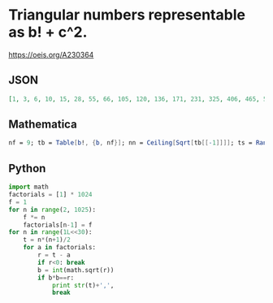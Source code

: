 # Triangular numbers representable as b\! \+ c^2\.
https://oeis.org/A230364
## JSON
```JSON
[1, 3, 6, 10, 15, 28, 55, 66, 105, 120, 136, 171, 231, 325, 406, 465, 561, 820, 1081, 1770, 2016, 2145, 2211, 3160, 3321, 5778, 7750, 11026, 13041, 13695, 15400, 17020, 23220, 34716, 41616, 55945, 60031, 70876, 75078, 100576, 106953, 126756, 196251, 260281, 263175, 374545]
```
## Mathematica
```Mathematica
nf = 9; tb = Table[b!, {b, nf}]; nn = Ceiling[Sqrt[tb[[-1]]]]; ts = Range[0, nn]^2; tri = Table[n (n + 1)/2, {n, (Sqrt[1 + 8 nn^2] - 1)/2}]; u = Union[Select[Flatten[Outer[Plus, tb, ts]], # <= nn^2 &]]; Intersection[tri, u] (* _T. D. Noe_, Oct 18 2013 *)
```
## Python
```Python
import math
factorials = [1] * 1024
f = 1
for n in range(2, 1025):
    f *= n
    factorials[n-1] = f
for n in range(1L<<30):
    t = n*(n+1)/2
    for a in factorials:
        r = t - a
        if r<0: break
        b = int(math.sqrt(r))
        if b*b==r:
            print str(t)+',',
            break
```
